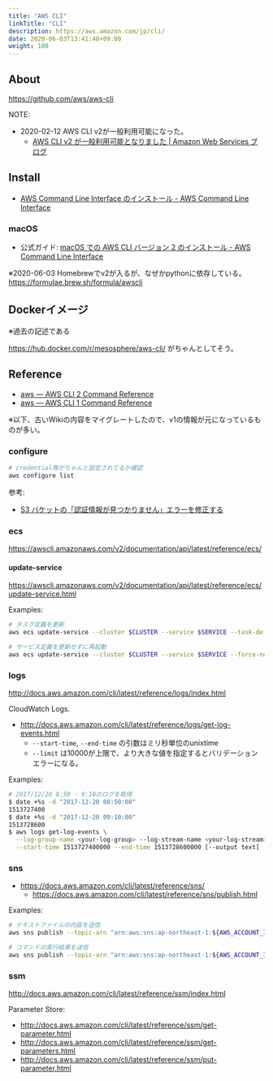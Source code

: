 ```yaml
---
title: "AWS CLI"
linkTitle: "CLI"
description: https://aws.amazon.com/jp/cli/
date: 2020-06-03T13:41:48+09:00
weight: 100
---
```


## About

https://github.com/aws/aws-cli

NOTE:

- 2020-02-12 AWS CLI v2が一般利用可能になった。
  - [AWS CLI v2 が一般利用可能となりました | Amazon Web Services ブログ](https://aws.amazon.com/jp/blogs/news/aws-cli-v2-is-now-generally-available/)

## Install

- [AWS Command Line Interface のインストール - AWS Command Line Interface](http://docs.aws.amazon.com/ja_jp/cli/latest/userguide/installing.html "AWS Command Line Interface のインストール - AWS Command Line Interface")

### macOS

- 公式ガイド: [macOS での AWS CLI バージョン 2 のインストール - AWS Command Line Interface](https://docs.aws.amazon.com/ja_jp/cli/latest/userguide/install-cliv2-mac.html)

※2020-06-03 Homebrewでv2が入るが、なぜかpythonに依存している。  
https://formulae.brew.sh/formula/awscli

## Dockerイメージ

※過去の記述である

https://hub.docker.com/r/mesosphere/aws-cli/ がちゃんとしてそう。

## Reference

- [aws — AWS CLI 2 Command Reference](https://awscli.amazonaws.com/v2/documentation/api/latest/reference/index.html)
- [aws — AWS CLI 1 Command Reference](https://docs.aws.amazon.com/cli/latest/reference/)

※以下、古いWikiの内容をマイグレートしたので、v1の情報が元になっているものが多い。

### configure

```bash
# credential等がちゃんと設定されてるか確認
aws configure list
```

参考:

- [S3 バケットの「認証情報が見つかりません」エラーを修正する](https://aws.amazon.com/jp/premiumsupport/knowledge-center/s3-locate-credentials-error/)

### ecs

https://awscli.amazonaws.com/v2/documentation/api/latest/reference/ecs/

#### update-service

https://awscli.amazonaws.com/v2/documentation/api/latest/reference/ecs/update-service.html

Examples:

```sh
# タスク定義を更新
aws ecs update-service --cluster $CLUSTER --service $SERVICE --task-definition $TASK_DEFINITION

# サービス定義を更新せずに再起動
aws ecs update-service --cluster $CLUSTER --service $SERVICE --force-new-deployment
```

### logs

http://docs.aws.amazon.com/cli/latest/reference/logs/index.html

CloudWatch Logs.

- http://docs.aws.amazon.com/cli/latest/reference/logs/get-log-events.html
  - `--start-time`, `--end-time` の引数はミリ秒単位のunixtime
  - `--limit` は10000が上限で、より大きな値を指定するとバリデーションエラーになる。

Examples:

```sh
# 2017/12/20 8:50 - 9:10のログを取得
$ date +%s -d "2017-12-20 08:50:00"
1513727400
$ date +%s -d "2017-12-20 09:10:00"
1513728600
$ aws logs get-log-events \
  --log-group-name <your-log-group> --log-stream-name <your-log-stream> \
  --start-time 1513727400000 --end-time 1513728600000 [--output text]
```

### sns

- https://docs.aws.amazon.com/cli/latest/reference/sns/
  - https://docs.aws.amazon.com/cli/latest/reference/sns/publish.html

Examples:

```sh
# テキストファイルの内容を送信
aws sns publish --topic-arn "arn:aws:sns:ap-northeast-1:${AWS_ACCOUNT_ID}:${topic}" --subject "my sns notification" --message file://path/to/message-file

# コマンドの実行結果を送信
aws sns publish --topic-arn "arn:aws:sns:ap-northeast-1:${AWS_ACCOUNT_ID}:${topic}" --message "$(cat path/to/file)"
```

### ssm

http://docs.aws.amazon.com/cli/latest/reference/ssm/index.html

Parameter Store:

- http://docs.aws.amazon.com/cli/latest/reference/ssm/get-parameter.html
- http://docs.aws.amazon.com/cli/latest/reference/ssm/get-parameters.html
- http://docs.aws.amazon.com/cli/latest/reference/ssm/put-parameter.html
